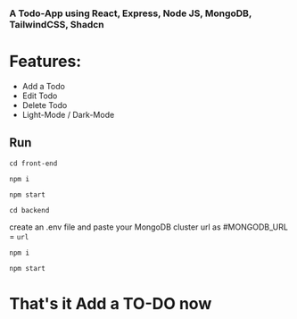 ### A Todo-App using React, Express, Node JS, MongoDB, TailwindCSS, Shadcn 

# Features: 
- Add a Todo
- Edit Todo
- Delete Todo
- Light-Mode / Dark-Mode

## Run 

`cd front-end`

`npm i`

`npm start`

`cd backend`

create an .env file and paste your MongoDB cluster url as #MONGODB_URL = `url`

`npm i`

`npm start`

# That's it Add a TO-DO now





